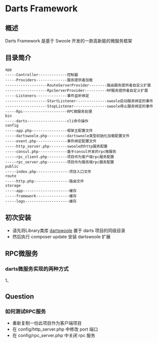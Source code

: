 # Darts Framework 

## 概述

Darts Framework 是基于 Swoole 开发的一款高新能的微服务框架

## 目录简介

```text
app  
-----Controller-------------控制器     
-----Providers--------------服务提供者加载
-------------------RouteServerProvider--------路由服务提供者自定义扩展
-------------------RpcServerProvider----------RP服务提供者自定义扩展
-----Listeners--------------事件监听绑定
-------------------StartListener--------------swoole启动服务绑定的事件
-------------------StopListener---------------swoole停止服务绑定的事件
-----Rpc--------------------RPC微服务处理
bin  
-----darts------------------cli命令操作  
config  
-----app.php----------------框架主配置文件  
-----dartswoole.php---------dartswoole类型初始化加载配置文件  
-----event.php--------------事件绑定配置文件  
-----http_server.php--------swoole的http服务配置
-----consul.php-------------基于consul开发的rpc微服务
-----rpc_client.php---------项目作为客户端rpc服务配置
-----rpc_server.php---------项目作为服务端rpc服务配置
public  
-----index.php---------------项目入口文件  
route  
-----http.php----------------路由文件  
storage  
-----app---------------------缓存    
-----framework---------------缓存  
-----logs--------------------缓存    
```

## 初次安装

- 请先将Library类库 [dartswoole](https://github.com/jefferyjob/dartswoole) 置于 darts 项目的同级目录
- 然后执行 composer update 安装 dartswoole 扩展

## RPC微服务

### darts微服务实现的两种方式 

1、

## Question

### 如何测试RPC服务

- 重新复制一份此项目作为客户端项目
- 在 config/http_server.php 中修改 port 端口
- 在 config/rpc_server.php 中关闭 rpc 服务